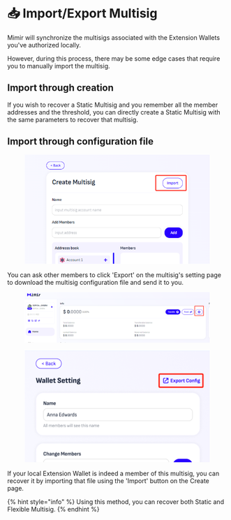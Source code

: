 # 📥 Import/Export Multisig

Mimir will synchronize the multisigs associated with the Extension Wallets you've authorized locally.&#x20;

However, during this process, there may be some edge cases that require you to manually import the multisig.

## Import through creation

If you wish to recover a Static Multisig and you remember all the member addresses and the threshold, you can directly create a Static Multisig with the same parameters to recover that multisig.

## Import through configuration file

<figure><img src="../.gitbook/assets/image (2) (1).png" alt=""><figcaption></figcaption></figure>

You can ask other members to click 'Export' on the multisig's setting page to download the multisig configuration file and send it to you.

&#x20;

<figure><img src="../.gitbook/assets/image (4) (1).png" alt=""><figcaption></figcaption></figure>

<figure><img src="../.gitbook/assets/image (5).png" alt=""><figcaption></figcaption></figure>

If your local Extension Wallet is indeed a member of this multisig, you can recover it by importing that file using the 'Import' button on the Create page.

{% hint style="info" %}
Using this method, you can recover both Static and Flexible Multisig.
{% endhint %}
